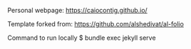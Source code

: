Personal webpage:
https://caiocontig.github.io/

Template forked from:
https://github.com/alshedivat/al-folio

Command to run locally
$ bundle exec jekyll serve